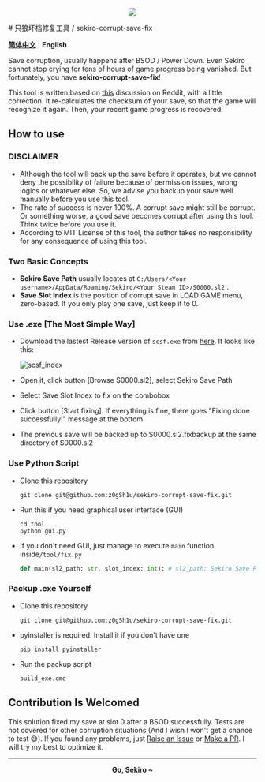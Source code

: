 <p align="center">
  <img src="https://i.loli.net/2021/01/07/rbsZSOzmgyQkFVN.png"></img>
</p>
# 只狼坏档修复工具 / sekiro-corrupt-save-fix

**[简体中文](./README.md)**  |  **English**

Save corruption, usually happens after BSOD / Power Down. Even Sekiro cannot stop crying for tens of hours of game progress being vanished. But fortunately, you have **sekiro-corrupt-save-fix**!

This tool is written based on [this](https://www.reddit.com/r/Sekiro/comments/b5rkzx/fix_save_data_failed_sekiro_the_save_data_is/) discussion on Reddit, with a little correction. It re-calculates the checksum of your save, so that the game will recognize it again. Then, your recent game progress is recovered.

## How to use

### DISCLAIMER

- Although the tool will back up the save before it operates, but we cannot deny the possibility of failure because of permission issues, wrong logics or whatever else. So, we advise you backup your save well manually before you use this tool.
- The rate of success is never 100%. A corrupt save might still be corrupt. Or something worse, a good save becomes corrupt after using this tool. Think twice before you use it.
- According to MIT License of this tool, the author takes no responsibility for any consequence of using this tool.

### Two Basic Concepts

- **Sekiro Save Path** usually locates at `C:/Users/<Your username>/AppData/Roaming/Sekiro/<Your Steam ID>/S0000.sl2` .
- **Save Slot Index** is the position of corrupt save in LOAD GAME menu, zero-based. If you only play one save, just keep it to 0.

### Use .exe [The Most Simple Way]

- Download the lastest Release version of `scsf.exe` from [here](https://github.com/z0gSh1u/sekiro-corrupt-save-fix/releases). It looks like this:

  ![scsf_index](https://i.loli.net/2021/01/07/NULkCvxSDEQH15P.png)

- Open it, click button [Browse S0000.sl2], select Sekiro Save Path

- Select Save Slot Index to fix on the combobox

- Click button [Start fixing]. If everything is fine, there goes "Fixing done successfully!" message at the bottom

- The previous save will be backed up to S0000.sl2.fixbackup at the same directory of S0000.sl2

### Use Python Script

- Clone this repository

  ```
  git clone git@github.com:z0gSh1u/sekiro-corrupt-save-fix.git
  ```

- Run this if you need graphical user interface (GUI)

  ```
  cd tool
  python gui.py
  ```

- If you don't need GUI, just manage to execute `main` function inside`/tool/fix.py`

  ```python
  def main(sl2_path: str, slot_index: int): # sl2_path: Sekiro Save Path；slot_index: Save Slot Index
  ```

### Packup .exe Yourself

- Clone this repository

  ```
  git clone git@github.com:z0gSh1u/sekiro-corrupt-save-fix.git
  ```
  
- pyinstaller is required. Install it if you don't have one

  ```
  pip install pyinstaller
  ```

- Run the packup script

  ```
  build_exe.cmd
  ```

## Contribution Is Welcomed

This solution fixed my save at slot 0 after a BSOD successfully. Tests are not covered for other corruption situations (And I wish I won't get a chance to test 😅). If you found any problems, just [Raise an Issue](https://github.com/z0gSh1u/sekiro-corrupt-save-fix/issues) or [Make a PR](https://github.com/z0gSh1u/sekiro-corrupt-save-fix/pulls). I will try my best to optimize it.

<hr>
<p align="center">
  <b>Go, Sekiro ~</b>
</p>